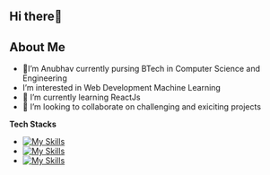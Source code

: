 **Hi there**👋
---

**About Me**
---

- 👀I’m Anubhav currently pursing BTech in Computer Science and Engineering
- I’m interested in Web Development Machine Learning 
- 🌱 I’m currently learning ReactJs
- 💞️ I’m looking to collaborate on challenging and exiciting projects
 
**Tech Stacks**
- [![My Skills](https://skillicons.dev/icons?i=c)](https://skillicons.dev)
- [![My Skills](https://skillicons.dev/icons?i=js,html,css)](https://skillicons.dev)
- [![My Skills](https://skillicons.dev/icons?i=react,nodejs)](https://skillicons.dev)



